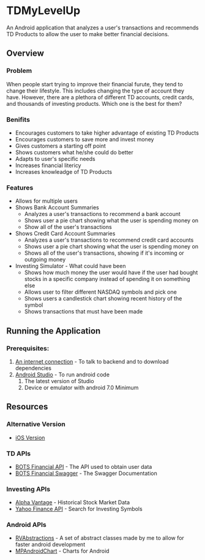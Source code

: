 # TDMyLevelUp
An Android application that analyzes a user's transactions and recommends TD Products to allow the user to make better financial decisions.

## Overview
### Problem
When people start trying to improve their financial furute, they tend to change their lifestyle. 
This includes changing the type of account they have. 
However, there are a plethora of different TD accounts, credit cards, and thousands of investing products.
Which one is the best for them? 

### Benifits
* Encourages customers to take higher advantage of existing TD Products
* Encourages customers to save more and invest money
* Gives customers a starting off point
* Shows customers what he/she could do better
* Adapts to user's specific needs
* Increases financial litericy
* Increases knowleadge of TD Products

### Features
* Allows for multiple users
* Shows Bank Account Summaries
  * Analyzes a user's transactions to recommend a bank account
  * Shows user a pie chart showing what the user is spending money on
  * Show all of the user's transactions
* Shows Credit Card Account Summaries
  * Analyzes a user's transactions to recommend credit card accounts
  * Shows user a pie chart showing what the user is spending money on
  * Shows all of the user's transactions, showing if it's incoming or outgoing money
* Investing Simulator - What could have been
  * Shows how much money the user would have if the user had bought stocks in a specific company instead of spending it on something else
  * Allows user to filter different NASDAQ symbols and pick one
  * Shows users a candlestick chart showing recent history of the symbol
  * Shows transactions that must have been made
  
## Running the Application
### Prerequisites:
1. [An internet connection](https://www.google.com/) - To talk to backend and to download dependencies
2. [Android Studio](https://developer.android.com/studio/) - To run android code
    1. The latest version of Studio
    2. Device or emulator with android 7.0 Minimum

## Resources
### Alternative Version
- [iOS Version](https://github.com/simubank/project13-spaceinvaders)
### TD APIs
- [BOTS Financial API](http://botsfinancial.com/app/login) - The API used to obtain user data
- [BOTS Financial Swagger](https://dev.botsfinancial.com/swagger-ui.html#/) - The Swagger Documentation
### Investing APIs
- [Alpha Vantage](https://www.alphavantage.co/) - Historical Stock Market Data
- [Yahoo Finance API](https://developer.yahoo.com/yql/) - Search for Investing Symbols
### Android APIs
 - [RVAbstractions](https://github.com/TheRishabhB/RecyclerViewAbstractions) - A set of abstract classes made by me to 
 allow for faster android development
  - [MPAndroidChart](https://github.com/PhilJay/MPAndroidChart) - Charts for Android

